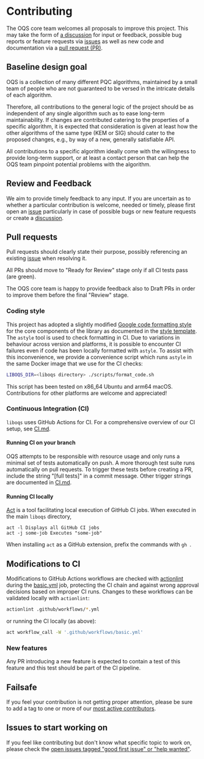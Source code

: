 # Contributing

The OQS core team welcomes all proposals to improve this project. This may take 
the form of [a discussion](https://github.com/open-quantum-safe/liboqs/discussions)
for input or feedback, possible bug reports or feature requests via [issues](https://github.com/open-quantum-safe/liboqs/issues)
as well as new code and documentation via a [pull request (PR)](https://github.com/open-quantum-safe/liboqs/pulls).

## Baseline design goal

OQS is a collection of many different PQC algorithms, maintained by a small team of people who are not guaranteed to be versed in the intricate details of each algorithm.

Therefore, all contributions to the general logic of the project should be as independent of any single algorithm such as to ease long-term maintainability. If changes are contributed catering to the properties of a specific algorithm, it is expected that consideration is given at least how the other algorithms of the same type (KEM or SIG) should cater to the proposed changes, e.g., by way of a new, generally satisfiable API.

All contributions to a specific algorithm ideally come with the willingness to provide long-term support, or at least a contact person that can help the OQS team pinpoint potential problems with the algorithm.

## Review and Feedback

We aim to provide timely feedback to any input. If you are uncertain as to whether
a particular contribution is welcome, needed or timely, please first open an [issue](https://github.com/open-quantum-safe/liboqs/issues)
particularly in case of possible bugs or new feature requests or create a
[discussion](https://github.com/open-quantum-safe/liboqs/discussions).

## Pull requests

Pull requests should clearly state their purpose, possibly referencing an existing
[issue](https://github.com/open-quantum-safe/liboqs/issues) when resolving it.

All PRs should move to "Ready for Review" stage only if all CI tests pass (are green).

The OQS core team is happy to provide feedback also to Draft PRs in order to improve
them before the final "Review" stage.

### Coding style

This project has adopted a slightly modified [Google code formatting style](https://astyle.sourceforge.net/astyle.html#_style=google) for the core components
of the library as documented in the [style template](.astylerc).
The `astyle` tool is used to check formatting in CI.
Due to variations in behaviour across version and platforms, it is possible to encounter CI failures even if code has been locally formatted with `astyle`.
To assist with this inconvenience, we provide a convenience script which runs `astyle` in the same Docker image that we use for the CI checks:
```bash
LIBOQS_DIR=<liboqs directory> ./scripts/format_code.sh
```
This script has been tested on x86\_64 Ubuntu and arm64 macOS. Contributions for other platforms are welcome and appreciated!

### Continuous Integration (CI)

`liboqs` uses GitHub Actions for CI.
For a comprehensive overview of our CI setup, see [CI.md](CI.md).

#### Running CI on your branch

OQS attempts to be responsible with resource usage and only runs a minimal set of tests automatically on push.
A more thorough test suite runs automatically on pull requests.
To trigger these tests before creating a PR, include the string "[full tests]" in a commit message.
Other trigger strings are documented in [CI.md](CI.md#push.yml).

#### Running CI locally

[Act](https://github.com/nektos/act) is a tool facilitating local execution of
GitHub CI jobs. When executed in the main `liboqs` directory, 

    act -l Displays all GitHub CI jobs
    act -j some-job Executes "some-job"

When installing `act` as a GitHub extension, prefix the commands with `gh `.

## Modifications to CI

Modifications to GitHub Actions workflows are checked with [actionlint](https://github.com/rhysd/actionlint) during the [basic.yml](.github/workflows/basic.yml) job, protecting the CI chain and against wrong approval decisions based on improper CI runs.  Changes to these workflows can be validated locally with `actionlint`:

```bash
actionlint .github/workflows/*.yml
```

or running the CI locally (as above):

```bash
act workflow_call -W '.github/workflows/basic.yml'
```

### New features

Any PR introducing a new feature is expected to contain a test of this feature
and this test should be part of the CI pipeline.

## Failsafe

If you feel your contribution is not getting proper attention, please be sure to
add a tag to one or more of our [most active contributors](https://github.com/open-quantum-safe/liboqs/graphs/contributors).

## Issues to start working on

If you feel like contributing but don't know what specific topic to work on,
please check the [open issues tagged "good first issue" or "help wanted"](https://github.com/open-quantum-safe/liboqs/issues).
